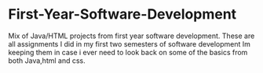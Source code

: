 # First-Year-Software-Development
Mix of Java/HTML projects from first year software development.
These are all assignments I did in my first two semesters of software development 
Im keeping them in case i ever need to look back on some of the basics from both Java,html and css.

